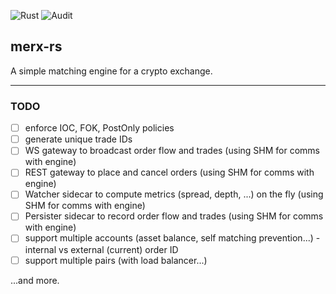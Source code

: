 ![Rust](https://github.com/flopezlasanta/merx-rs/actions/workflows/rust.yml/badge.svg)
![Audit](https://github.com/flopezlasanta/merx-rs/actions/workflows/audit.yml/badge.svg)

## merx-rs

A simple matching engine for a crypto exchange.

---

### TODO

- [ ] enforce IOC, FOK, PostOnly policies
- [ ] generate unique trade IDs
- [ ] WS gateway to broadcast order flow and trades (using SHM for comms with engine)
- [ ] REST gateway to place and cancel orders (using SHM for comms with engine)
- [ ] Watcher sidecar to compute metrics (spread, depth, ...) on the fly (using SHM for comms with engine)
- [ ] Persister sidecar to record order flow and trades (using SHM for comms with engine)
- [ ] support multiple accounts (asset balance, self matching prevention...) - internal vs external (current) order ID
- [ ] support multiple pairs (with load balancer...)

...and more.

